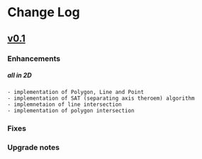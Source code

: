 # Change Log

## [v0.1]()

### Enhancements
##### all in 2D

    - implementation of Polygon, Line and Point 
    - implementation of SAT (separating axis theroem) algorithm
    - implemnetaion of line intersection 
    - implementation of polygon intersection

### Fixes

### Upgrade notes

